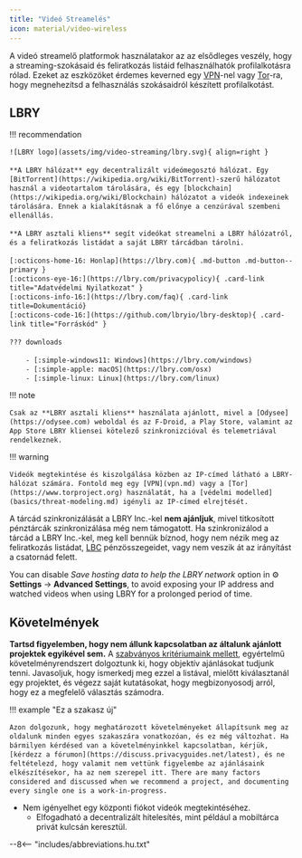 ```yaml
---
title: "Videó Streamelés"
icon: material/video-wireless
---
```


A videó streamelő platformok használatakor az az elsődleges veszély, hogy a streaming-szokásaid és feliratkozás listáid felhasználhatók profilalkotásra rólad. Ezeket az eszközöket érdemes keverned egy [VPN](vpn.md)-nel vagy [Tor](https://www.torproject.org/)-ra, hogy megnehezítsd a felhasználás szokásaidról készített profilalkotást.

## LBRY

!!! recommendation

    ![LBRY logo](assets/img/video-streaming/lbry.svg){ align=right }
    
    **A LBRY hálózat** egy decentralizált videómegosztó hálózat. Egy [BitTorrent](https://wikipedia.org/wiki/BitTorrent)-szerű hálózatot használ a videotartalom tárolására, és egy [blockchain](https://wikipedia.org/wiki/Blockchain) hálózatot a videók indexeinek tárolására. Ennek a kialakításnak a fő előnye a cenzúrával szembeni ellenállás.
    
    **A LBRY asztali kliens** segít videókat streamelni a LBRY hálózatról, és a feliratkozás listádat a saját LBRY tárcádban tárolni.
    
    [:octicons-home-16: Honlap](https://lbry.com){ .md-button .md-button--primary }
    [:octicons-eye-16:](https://lbry.com/privacypolicy){ .card-link title="Adatvédelmi Nyilatkozat" }
    [:octicons-info-16:](https://lbry.com/faq){ .card-link title=Dokumentáció}
    [:octicons-code-16:](https://github.com/lbryio/lbry-desktop){ .card-link title="Forráskód" }
    
    ??? downloads
    
        - [:simple-windows11: Windows](https://lbry.com/windows)
        - [:simple-apple: macOS](https://lbry.com/osx)
        - [:simple-linux: Linux](https://lbry.com/linux)

!!! note

    Csak az **LBRY asztali kliens** használata ajánlott, mivel a [Odysee](https://odysee.com) weboldal és az F-Droid, a Play Store, valamint az App Store LBRY kliensei kötelező szinkronizcióval és telemetriával rendelkeznek.

!!! warning

    Videók megtekintése és kiszolgálása közben az IP-címed látható a LBRY-hálózat számára. Fontold meg egy [VPN](vpn.md) vagy a [Tor](https://www.torproject.org) használatát, ha a [védelmi modelled](basics/threat-modeling.md) igényli az IP-címed elrejtését.

A tárcád szinkronizálását a LBRY Inc.-kel **nem ajánljuk**, mivel titkosított pénztárcák szinkronizálása még nem támogatott. Ha szinkronizálod a tárcád a LBRY Inc.-kel, meg kell bennük bíznod, hogy nem nézik meg az feliratkozás listádat, [LBC](https://lbry.com/faq/earn-credits) pénzösszegeidet, vagy nem veszik át az irányítást a csatornád felett.

You can disable *Save hosting data to help the LBRY network* option in :gear: **Settings** → **Advanced Settings**, to avoid exposing your IP address and watched videos when using LBRY for a prolonged period of time.

## Követelmények

**Tartsd figyelemben, hogy nem állunk kapcsolatban az általunk ajánlott projektek egyikével sem.** A [szabványos kritériumaink mellett](about/criteria.md), egyértelmű követelményrendszert dolgoztunk ki, hogy objektív ajánlásokat tudjunk tenni. Javasoljuk, hogy ismerkedj meg ezzel a listával, mielőtt kiválasztanál egy projektet, és végezz saját kutatásokat, hogy megbizonyosodj arról, hogy ez a megfelelő választás számodra.

!!! example "Ez a szakasz új"

    Azon dolgozunk, hogy meghatározott követelményeket állapítsunk meg az oldalunk minden egyes szakaszára vonatkozóan, és ez még változhat. Ha bármilyen kérdésed van a követelményinkkel kapcsolatban, kérjük, [kérdezz a fórumon](https://discuss.privacyguides.net/latest), és ne feltételezd, hogy valamit nem vettünk figyelembe az ajánlásaink elkészítésekor, ha az nem szerepel itt. There are many factors considered and discussed when we recommend a project, and documenting every single one is a work-in-progress.

- Nem igényelhet egy központi fiókot videók megtekintéséhez.
    - Elfogadható a decentralizált hitelesítés, mint például a mobiltárca privát kulcsán keresztül.

--8<-- "includes/abbreviations.hu.txt"
